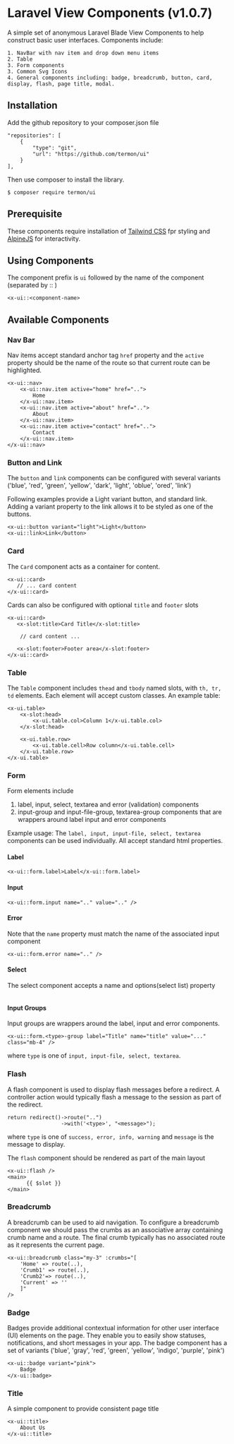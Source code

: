 # Laravel View Components (v1.0.7)

A simple set of anonymous Laravel Blade View Components to help construct basic user interfaces. Components include:

    1. NavBar with nav item and drop down menu items
    2. Table
    3. Form components
    3. Common Svg Icons
    4. General components including: badge, breadcrumb, button, card, display, flash, page title, modal.

## Installation

Add the github repository to your composer.json file

```
"repositories": [
    {
        "type": "git",
        "url": "https://github.com/termon/ui"
    }
],
```

Then use composer to install the library.
```
$ composer require termon/ui
```

## Prerequisite
These components require installation of [Tailwind CSS](https://tailwindcss.com) fpr styling and [AlpineJS](https:://alpinejs.dev) for interactivity.

## Using Components

The component prefix is ```ui``` followed by the name of the component (separated by :: )


```
<x-ui::<component-name>
```

## Available Components

### Nav Bar
Nav items accept standard anchor tag ```href``` property and the ```active``` property should be the name of the route so that current route can be highlighted.
```
<x-ui::nav>
    <x-ui::nav.item active="home" href="..">
        Home
    </x-ui::nav.item>
    <x-ui::nav.item active="about" href="..">
        About
    </x-ui::nav.item>
    <x-ui::nav.item active="contact" href="..">
        Contact
    </x-ui::nav.item>
</x-ui::nav>
```

### Button and Link
The ```button``` and ```link``` components can be configured with several variants ('blue', 'red', 'green', 'yellow', 'dark', 'light', 'oblue', 'ored', 'link')  

Following examples provide a Light variant button, and standard link. Adding a variant property to the link allows it to be styled as one of the buttons.

 ```
<x-ui::button variant="light">Light</button>
<x-ui::link>Link</button>
 ```


### Card
The ```Card``` component acts as a container for content. 

```
<x-ui::card>
   // ... card content
</x-ui::card>
```

Cards can also be configured with optional ```title``` and ```footer``` slots

```
<x-ui::card>
   <x-slot:title>Card Title</x-slot:title>

    // card content ...

   <x-slot:footer>Footer area</x-slot:footer>
</x-ui::card>
```

### Table
The ```Table``` component includes ```thead``` and ```tbody``` named slots, with ```th, tr, td``` elements. Each element will accept custom classes. An example table:

```
<x-ui.table>
    <x-slot:head>
        <x-ui.table.col>Column 1</x-ui.table.col>           
    </x-slot:head>

    <x-ui.table.row>
        <x-ui.table.cell>Row column</x-ui.table.cell>
    </x-ui.table.row>
</x-ui.table>
```

### Form

Form elements include

1. label, input, select, textarea and error (validation) components
2. input-group and input-file-group, textarea-group components that are wrappers around label input and error components

Example usage:
The ```label, input, input-file, select, textarea``` components can be used individually. All accept standard html properties. 

#### Label
```
<x-ui::form.label>Label</x-ui::form.label>
```
#### Input
```
<x-ui::form.input name=".." value=".." />
```

#### Error
Note that the ```name``` property must match the name of the associated input component
```
<x-ui::form.error name=".." />
```
#### Select
The select component accepts a name and options(select list) property
```
```

#### Input Groups
Input groups are wrappers around the label, input and error components.
```
<x-ui::form.<type>-group label="Title" name="title" value="..." class="mb-4" />
```
where ```type``` is one of ```input, input-file, select, textarea```. 


### Flash
A flash component is used to display flash messages before a redirect. A controller action would typically flash a message to the session as part of the redirect.

```
return redirect()->route("..")
                 ->with('<type>', "<message>");  
```
where ```type``` is one of ```success, error, info, warning``` and ```message``` is the message to display.

The ```flash``` component should be rendered as part of the main layout 

```
<x-ui::flash />
<main>
      {{ $slot }}
</main>
```

### Breadcrumb

A breadcrumb can be used to aid navigation. To configure a breadcrumb component we should pass the crumbs as an associative array containing crumb name and a route. The final crumb typically has no associated route as it represents the current page.

```
<x-ui::breadcrumb class="my-3" :crumbs="[
    'Home' => route(..), 
    'Crumb1' => route(..), 
    'Crumb2'=> route(..),
    'Current' => ''
    ]" 
/>
```
### Badge
Badges provide additional contextual information for other user interface (UI) elements on the page. They enable you to easily show statuses, notifications, and short messages in your app. The badge component has a set of variants ('blue', 'gray', 'red', 'green', 'yellow', 'indigo', 'purple', 'pink')

```
<x-ui::badge variant="pink">
    Badge
</x-ui::badge>
```

### Title
A simple component to provide consistent page title 

```
<x-ui::title>
    About Us
</x-ui::title>
```